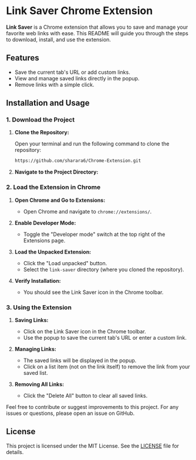 
# Link Saver Chrome Extension

**Link Saver** is a Chrome extension that allows you to save and manage your favorite web links with ease. This README will guide you through the steps to download, install, and use the extension.

## Features

- Save the current tab's URL or add custom links.
- View and manage saved links directly in the popup.
- Remove links with a simple click.

## Installation and Usage

### **1. Download the Project**

1. **Clone the Repository:**

   Open your terminal and run the following command to clone the repository:

   ```bash
   https://github.com/sharara6/Chrome-Extension.git
   ```

2. **Navigate to the Project Directory:**



### **2. Load the Extension in Chrome**

1. **Open Chrome and Go to Extensions:**

   - Open Chrome and navigate to `chrome://extensions/`.

2. **Enable Developer Mode:**

   - Toggle the "Developer mode" switch at the top right of the Extensions page.

3. **Load the Unpacked Extension:**

   - Click the "Load unpacked" button.
   - Select the `link-saver` directory (where you cloned the repository).

4. **Verify Installation:**

   - You should see the Link Saver icon in the Chrome toolbar. 

### **3. Using the Extension**

1. **Saving Links:**

   - Click on the Link Saver icon in the Chrome toolbar.
   - Use the popup to save the current tab's URL or enter a custom link.

2. **Managing Links:**

   - The saved links will be displayed in the popup.
   - Click on a list item (not on the link itself) to remove the link from your saved list.

3. **Removing All Links:**

   - Click the "Delete All" button to clear all saved links.



Feel free to contribute or suggest improvements to this project. For any issues or questions, please open an issue on GitHub.

## License

This project is licensed under the MIT License. See the [LICENSE](LICENSE) file for details.
